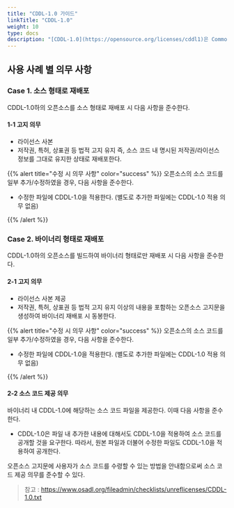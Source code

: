 ```yaml
---
title: "CDDL-1.0 가이드"
linkTitle: "CDDL-1.0"
weight: 10
type: docs
description: "[CDDL-1.0](https://opensource.org/licenses/cddl1)은 Common Development and Distribution License 1.0이라고도 불리며, 파일 단위의 소스 코드 공개를 요구하는 Weak Copyleft 성격의 라이선스이다. " 
---
```


## 사용 사례 별 의무 사항
### Case 1. 소스 형태로 재배포 
CDDL-1.0하의 오픈소스를 소스 형태로 재배포 시 다음 사항을 준수한다.

#### 1-1 고지 의무
* 라이선스 사본
* 저작권, 특허, 상표권 등 법적 고지 유지
즉, 소스 코드 내 명시된 저작권/라이선스 정보를 그대로 유지한 상태로 재배포한다. 


{{% alert title="수정 시 의무 사항" color="success" %}}
오픈소스의 소스 코드를 일부 추가/수정하였을 경우, 다음 사항을 준수한다. 

* 수정한 파일에 CDDL-1.0을 적용한다. (별도로 추가한 파일에는 CDDL-1.0 적용 의무 없음)

{{% /alert %}}

### Case 2. 바이너리 형태로 재배포

CDDL-1.0하의 오픈소스를 빌드하여 바이너리 형태로만 재배포 시 다음 사항을 준수한다. 

#### 2-1 고지 의무
* 라이선스 사본 제공
* 저작권, 특허, 상표권 등 법적 고지 유지
이상의 내용을 포함하는 오픈소스 고지문을 생성하여 바이너리 재배포 시 동봉한다. 

{{% alert title="수정 시 의무 사항" color="success" %}}
오픈소스의 소스 코드를 일부 추가/수정하였을 경우, 다음 사항을 준수한다. 

* 수정한 파일에 CDDL-1.0을 적용한다. (별도로 추가한 파일에는 CDDL-1.0 적용 의무 없음)

{{% /alert %}}

#### 2-2 소스 코드 제공 의무
바이너리 내 CDDL-1.0에 해당하는 소스 코드 파일을 제공한다. 이때 다음 사항을 준수한다. 

* CDDL-1.0은 파일 내 추가한 내용에 대해서도 CDDL-1.0을 적용하여 소스 코드를 공개할 것을 요구한다. 따라서, 원본 파일과 더불어 수정한 파일도 CDDL-1.0을 적용하여 공개한다.

오픈소스 고지문에 사용자가 소스 코드를 수령할 수 있는 방법을 안내함으로써 소스 코드 제공 의무를 준수할 수 있다. 

> 참고 : https://www.osadl.org/fileadmin/checklists/unreflicenses/CDDL-1.0.txt
